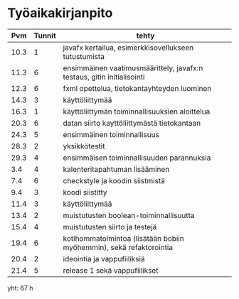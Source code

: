 # Työaikakirjanpito


Pvm | Tunnit | tehty
------------ | ------------- | -----------------------------------------------
10.3 | 1 | javafx kertailua, esimerkkisovellukseen tutustumista 
11.3 | 6 | ensimmäinen vaatimusmäärittely, javafx:n testaus, gitin initialisointi 
12.3 | 6 | fxml opettelua, tietokantayhteyden luominen 
14.3 | 3 | käyttöliittymää 
16.3 | 1 | käyttöliittymän toiminnallisuuksien aloittelua 
20.3 | 6 | datan siirto kayttöliittymästä tietokantaan 
24.3 | 5 | ensimmäinen toiminnallisuus 
28.3 | 2 | yksikkötestit
29.3 | 4 | ensimmäisen toiminnallisuuden parannuksia
3.4 | 4 | kalenteritapahtuman lisääminen
7.4 | 6 | checkstyle ja koodin siistmistä
9.4 | 3 | koodi siistitty
11.4 | 3 | käyttöliittymää
13.4 | 2 | muistutusten boolean-toiminnallisuutta
15.4 | 4 | muistutusten siirto ja testejä
19.4 | 6 | kotihommatoimintoa (lisätään bobiin myöhemmin), sekä refaktorointia
20.4 | 2 | ideointia ja vappufiiliksiä
21.4 | 5 | release 1 sekä vappufiilikset

yht: 67 h
